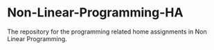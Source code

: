 # Non-Linear-Programming-HA
The repository for the programming related home assignments in Non Linear Programming.
